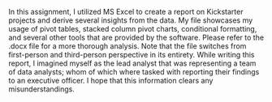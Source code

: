 In this assignment, I utilized MS Excel to create a report on Kickstarter projects and derive several insights from the data.
My file showcases my usage of pivot tables, stacked column pivot charts, conditional formatting, and several other tools that are provided by the software.
Please refer to the .docx file for a more thorough analysis. Note that the file switches from first-person and third-person perspective in its entirety. While writing this report, I imagined myself as the lead analyst that was representing a team of data analysts; whom of which where tasked with reporting their findings to an executive officer.
I hope that this information clears any misunderstandings.

